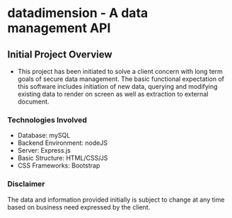 # datadimension - A data management API

## Initial Project Overview
- This project has been initiated to solve a client concern with long term goals of secure data management. The basic functional expectation of this software includes initiation of new data, querying and modifying existing data to render on screen as well as extraction to external document.

### Technologies Involved
- Database: mySQL
- Backend Environment: nodeJS
- Server: Express.js
- Basic Structure: HTML/CSS/JS
- CSS Frameworks: Bootstrap

### Disclaimer
The data and information provided initially is subject to change at any time based on business need expressed by the client.